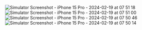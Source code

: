 ![Simulator Screenshot - iPhone 15 Pro - 2024-02-19 at 07 51 18](https://github.com/Yarik-Ydavik/TestApp/assets/91648112/b37472cc-64ad-408d-bca5-c0ae56aaa480)
![Simulator Screenshot - iPhone 15 Pro - 2024-02-19 at 07 51 00](https://github.com/Yarik-Ydavik/TestApp/assets/91648112/24fe605e-01b2-4466-aad4-07c3be73b7a5)
![Simulator Screenshot - iPhone 15 Pro - 2024-02-19 at 07 50 46](https://github.com/Yarik-Ydavik/TestApp/assets/91648112/7ded424a-6fc1-490c-8757-aa8807c71ff6)
![Simulator Screenshot - iPhone 15 Pro - 2024-02-19 at 07 50 14](https://github.com/Yarik-Ydavik/TestApp/assets/91648112/913a41db-81cc-4604-adec-55cfa6b7f7c9)
